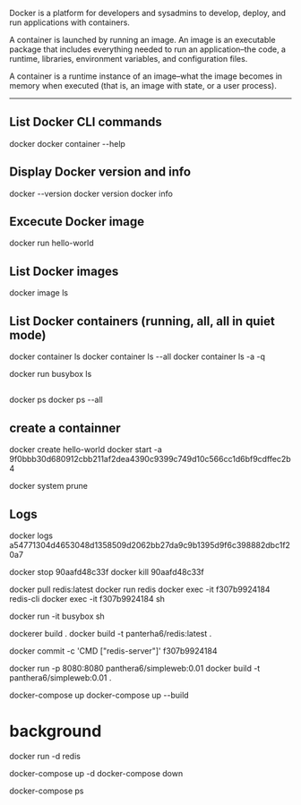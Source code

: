 Docker is a platform for developers and sysadmins to develop, deploy, and run applications with containers.

A container is launched by running an image. An image is an executable package that includes everything needed to run an application–the code, a runtime, libraries, environment variables, and configuration files.

A container is a runtime instance of an image–what the image becomes in memory when executed (that is, an image with state, or a user process). 

***************


## List Docker CLI commands
docker
docker container --help

## Display Docker version and info
docker --version
docker version
docker info

## Excecute Docker image
docker run hello-world

## List Docker images
docker image ls

## List Docker containers (running, all, all in quiet mode)
docker container ls
docker container ls --all
docker container ls -a -q
	

docker run busybox ls

## 
docker ps
docker ps --all 

## create a containner 
docker create hello-world
docker  start -a 9f0bbb30d680912cbb211af2dea4390c9399c749d10c566cc1d6bf9cdffec2b4


docker system prune

## Logs
docker logs a54771304d4653048d1358509d2062bb27da9c9b1395d9f6c398882dbc1f20a7

docker stop 90aafd48c33f 
docker kill 90aafd48c33f 



docker pull redis:latest
docker run redis
docker exec -it f307b9924184 redis-cli
docker exec -it f307b9924184 sh

docker run -it busybox sh



dockerer build .
docker build -t panterha6/redis:latest .


docker commit -c 'CMD ["redis-server"]' f307b9924184

docker run -p 8080:8080 panthera6/simpleweb:0.01
docker build -t panthera6/simpleweb:0.01 .

docker-compose up
docker-compose up --build

# background
docker run -d redis

docker-compose up -d
docker-compose down

docker-compose ps


